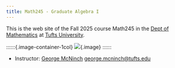 ```yaml
---
title: Math245 - Graduate Algebra I
---
```


This is the web site of the Fall 2025 course Math245
in the [Dept of
Mathematics] at [Tufts University].

::::::{.image-container-1col}
![](/course-assets/images/drawing.svg){.image}
::::::


+ Instructor: [George McNinch](http://gmcninch.math.tufts.edu)
  [<george.mcninch@tufts.edu>](mailto:george.mcninch@tufts.edu)
  
  
[Dept of Mathematics]: http://math.tufts.edu
[Tufts University]: http://www.tufts.edu
